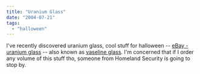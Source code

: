 ```yaml
---
title: "Uranium Glass"
date: "2004-07-21"
tags: 
  - "halloween"
---
```


I've recently discovered uranium glass, cool stuff for halloween -- [eBay - uranium glass](http://search.ebay.com/uranium-glass_W0QQfromZR18QQsosortpropertyZ1QQsspagenameZADMEQ3aBQ3aTB2Q3aUSQ3a2 "eBay - uranium glass, Glass, Science Medical, and Rocks Fossils Minerals items at low prices") -- also known as [vaseline glass](http://search.ebay.com/vaseline-glass_W0QQfromZR18QQsosortpropertyZ1QQsspagenameZADMEQ3aBQ3aTB2Q3aUSQ3a2). I'm concerned that if I order any volume of this stuff tho, someone from Homeland Security is going to stop by.

